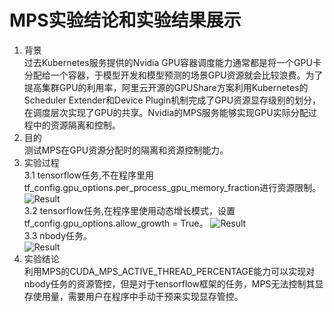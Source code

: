 # MPS实验结论和实验结果展示
1. 背景  
    过去Kubernetes服务提供的Nvidia GPU容器调度能力通常都是将一个GPU卡分配给一个容器，于模型开发和模型预测的场景GPU资源就会比较浪费。为了提高集群GPU的利用率，阿里云开源的GPUShare方案利用Kubernetes的Scheduler Extender和Device Plugin机制完成了GPU资源显存级别的划分，在调度层次实现了GPU的共享。Nvidia的MPS服务能够实现GPU实际分配过程中的资源隔离和控制。  
2. 目的  
    测试MPS在GPU资源分配时的隔离和资源控制能力。  
3. 实验过程  
    3.1 tensorflow任务,不在程序里用tf_config.gpu_options.per_process_gpu_memory_fraction进行资源限制。  
    ![Result](https://ws4.sinaimg.cn/large/006tNc79ly1g4s7ubcv4oj315a09mjsm.jpg)  
    3.2 tensorflow任务,在程序里使用动态增长模式，设置tf_config.gpu_options.allow_growth = True。
    ![Result](https://ws4.sinaimg.cn/large/006tNc79ly1g4s7qow9zzj315c09o75e.jpg)  
    3.3 nbody任务。  
    ![Result](https://ws1.sinaimg.cn/large/006tNc79ly1g3xgcy9m3uj318e0h2dhc.jpg)
4. 实验结论  
    利用MPS的CUDA_MPS_ACTIVE_THREAD_PERCENTAGE能力可以实现对nbody任务的资源管控，但是对于tensorflow框架的任务，MPS无法控制其显存使用量，需要用户在程序中手动干预来实现显存管控。
